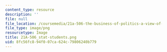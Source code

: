 ```yaml
---
content_type: resource
description: ''
file: null
file_location: /coursemedia/21a-506-the-business-of-politics-a-view-of-latin-america-spring-2014/8fc56fc894f007ca624c79806240b779_21A-506_stat-students.png
file_type: image/png
resourcetype: Image
title: 21A-506_stat-students.png
uid: 8fc56fc8-94f0-07ca-624c-79806240b779
---
```

